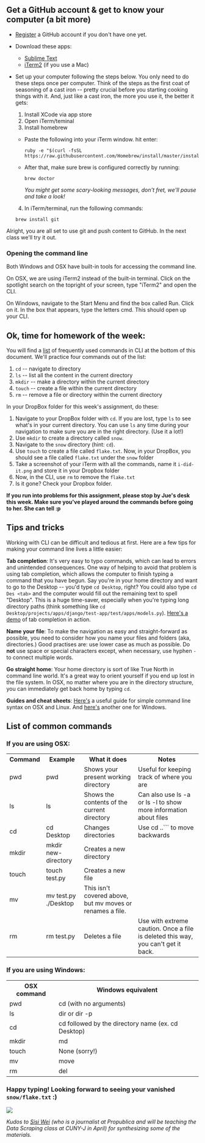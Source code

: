 ## Get a GitHub account & get to know your computer (a bit more)

- [Register](https://github.com/) a GitHub account if you don't have one yet.
- Download these apps:
  - [Sublime Text](http://www.sublimetext.com/)
  - [iTerm2](http://iterm2.com/) (if you use a Mac)
- Set up your computer following the steps below. You only need to do these steps once per computer. Think of the steps as the first coat of seasoning of a cast iron -- pretty crucial before you starting cooking things with it. And, just like a cast iron, the more you use it, the better it gets:

  1. Install XCode via app store
  2. Open iTerm/teminal
  3. Install homebrew
    - Paste the following into your iTerm window. hit enter:
    
      ```
      ruby -e "$(curl -fsSL https://raw.githubusercontent.com/Homebrew/install/master/install)"
      ```
    
    - After that, make sure brew is configured correctly by running:
    
      ```
      brew doctor
      ```
      
      _You might get some scary-looking messages, don't fret, we'll pause and take a look!_
  4. In iTerm/terminal, run the following commands:
      
    ```  
    brew install git
    ```
  
Alright, you are all set to use git and push content to GitHub. In the next class we'll try it out. 

### Opening the command line

Both Windows and OSX have built-in tools for accessing the command line.

On OSX, we are using iTerm2 instead of the built-in terminal. Click on the spotlight search on the topright of your screen, type "iTerm2" and open the CLI.

On Windows, navigate to the Start Menu and find the box called Run. Click on it. In the box that appears, type the letters cmd. This should open up your CLI.

## Ok, time for homework of the week:

You will find a [list](https://github.com/jueyang/spring-github-cli/blob/master/week1.md#list-of-common-commands) of frequently used commands in CLI at the bottom of this document. We'll practice four commands out of the list:

1. `cd` -- navigate to directory
2. `ls` -- list all the content in the current directory
3. `mkdir` -- make a directory within the current directory
4. `touch` -- create a file within the current directory
5. `rm` -- remove a file or directory within the current directory

In your DropBox folder for this week's assignment, do these:

1. Navigate to your DropBox folder with `cd`. If you are lost, type `ls` to see what's in your current directory. You can use `ls` any time during your navigation to make sure you are in the right directory. (Use it a lot!)
2. Use `mkdir` to create a directory called `snow`.
3. Navigate to the `snow` directory (hint: `cd`).
4. Use `touch` to create a file called `flake.txt`. Now, in your DropBox, you should see a file called `flake.txt` under the `snow` folder
6. Take a screenshot of your iTerm with all the commands, name it `i-did-it.png` and store it in your Dropbox folder
7. Now, in the CLI, use `rm` to remove the `flake.txt`
8. Is it gone? Check your Dropbox folder.

**If you run into problems for this assignment, please stop by Jue's desk this week. Make sure you've played around the commands before going to her. She can tell :p**

## Tips and tricks

Working with CLI can be difficult and tedious at first. Here are a few tips for making your command line lives a little easier:

**Tab completion**: It's very easy to typo commands, which can lead to errors and unintended consequences. One way of helping to avoid that problem is using tab completion, which allows the computer to finish typing a command that you have begun. Say you're in your home directory and want to go to the Desktop -- you'd type `cd Desktop`, right? You could also type `cd Des <tab>` and the computer would fill out the remaining text to spell "Desktop". This is a huge time-saver, especially when you're typing long directory paths (think something like `cd Desktop/projects/apps/django/test-app/test/apps/models.py`). [Here's a demo](http://www.youtube.com/watch?v=N8TaSgKJ-LM) of tab completion in action.

**Name your file**: To make the navigation as easy and straight-forward as possible, you need to consider how you name your files and folders (aka, directories.) Good practises are: use lower case as much as possible. Do **not** use space or special characters except, when necessary, use hyphen `-` to connect multiple words.

**Go straight home**: Your home directory is sort of like True North in command line world. It's a great way to orient yourself if you end up lost in the file system. In OSX, no matter where you are in the directory structure, you can immediately get back home by typing `cd`.

**Guides and cheat sheets**: [Here's](http://wiseheartdesign.com/articles/2010/11/12/the-designers-guide-to-the-osx-command-prompt/) a useful guide for simple command line syntax on OSX and Linux. And [here's](http://www.bleepingcomputer.com/tutorials/windows-command-prompt-introduction/) another one for Windows.



## List of common commands

### If you are using OSX:

<table>
    <tr>
        <th>Command</th>
        <th>Example</th>
        <th>What it does</th>
        <th>Notes</th>
    </tr>
    <tr>
        <td>pwd</td>
        <td>pwd</td>
        <td>Shows your present working directory</td>
        <td>Useful for keeping track of where you are</td>
    </tr>
    <tr>
        <td>ls</td>
        <td>ls</td>
        <td>Shows the contents of the current directory</td>
        <td>Can also use ls -a or ls -l to show more information about files</td>
    </tr>
    <tr>
        <td>cd</td>
        <td>cd Desktop</td>
        <td>Changes directories</td>
        <td>Use cd ..``` to move backwards</td>
    </tr>
    <tr>
        <td>mkdir</td>
        <td>mkdir new-directory</td>
        <td>Creates a new directory</td>
        <td></td>
    </tr>
    <tr>
        <td>touch</td>
        <td>touch test.py</td>
        <td>Creates a new file</td>
        <td></td>
    </tr>
    <tr>
        <td>mv</td>
        <td>mv test.py ./Desktop</td>
        <td>This isn't covered above, but mv moves or renames a file.</td>
        <td></td>
    </tr>
    <tr>
        <td>rm</td>
        <td>rm test.py</td>
        <td>Deletes a file</td>
        <td>Use with extreme caution. Once a file is deleted this way, you can't get it back.</td>
    </tr>
</table>

### If you are using Windows:

<table>
    <tr>
        <th>OSX command</th>
        <th>Windows equivalent</th>
    </tr>
    <tr>
        <td>pwd</td>
        <td>cd (with no arguments)</td>
    </tr>
    <tr>
        <td>ls</td>
        <td>dir or dir -p</td>
    </tr>
    <tr>
        <td>cd</td>
        <td>cd followed by the directory name (ex. cd Desktop)</td>
    </tr>
    <tr>
        <td>mkdir</td>
        <td>md</td>
    </tr>
    <tr>
        <td>touch</td>
        <td>None (sorry!)</td>
    </tr>
    <tr>
        <td>mv</td>
        <td>move</td>
    </tr>
    <tr>
        <td>rm</td>
        <td>del</td>
    </tr>
</table>

### Happy typing! Looking forward to seeing your vanished `snow/flake.txt` :)

![](http://media.giphy.com/media/7d00l0OLsunhm/giphy.gif)

_Kudos to [Sisi Wei](https://github.com/sisiwei/nyu-2015-spring-tutorials/blob/master/tutorials/command-line-basics.md) (who is a journalist at Propublica and will be teaching the Data Scraping class at CUNY-J in April) for synthesizing some of the materials._
